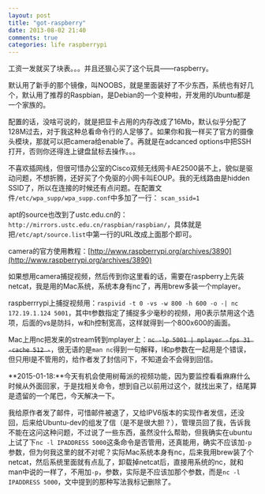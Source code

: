 ```yaml
---
layout: post
title: "got-raspberry"
date: 2013-08-02 21:40
comments: true
categories: life raspberrypi
---
```


工资一发就买了块表。。。并且还狠心买了这个玩具——raspberry。

默认用了新手的那个镜像，叫NOOBS，就是里面装好了不少东西，系统也有好几个，默认用了推荐的Raspbian，是Debian的一个变种啦，开发用的Ubuntu都是一个家族的。

配置的话，没啥可说的，就是把显卡占用的内存改成了16Mb，默认似乎分配了128M过去，对于我这种总看命令行的人足够了。如果你和我一样买了官方的摄像头模块，那就可以把camera给enable了。再就是在adcanced options中把SSH打开，否则你还得连上键盘鼠标去操作。。。

不喜欢插网线，但很可惜办公室的Cisco双频无线网卡AE2500装不上，貌似是驱动问题，不想折腾，还好买了个免驱的小网卡叫EOUP。我的无线路由是hidden SSID了，所以在连接的时候还有点问题。在配置文件`/etc/wpa_supp/wpa_supp.conf`中多加了一行：
`scan_ssid=1`

apt的source也改到了ustc.edu.cn的：`http://mirrors.ustc.edu.cn/raspbian/raspbian/`，具体就是把`/etc/apt/source.list`中第一行的URL改成上面那个即可。

camera的官方使用教程：[http://www.raspberrypi.org/archives/3890](http://www.raspberrypi.org/archives/3890)

如果想用camera捕捉视频，然后传到你这里看的话，需要在raspberry上先装netcat，我是用的Mac系统，系统本身有nc了，再用brew多装一个mplayer。

raspberrrypi上捕捉视频用：`raspivid -t 0 -vs -w 800 -h 600 -o -| nc 172.19.1.124 5001`，其中t参数指定了捕捉多少毫秒的视频，用0表示禁用这个选项，后面的vs是防抖，w和h控制宽高，这样就得到一个800x600的画面。

Mac上用nc把发来的stream转到mplayer上：<del>`nc -lp 5001 | mplayer -fps 31 -cache 512 -`</del>，很无语的是`man nc`得到一句解释，l和p参数在一起用是个错误，但只用l是不管用的，给作者发了封信问下，不知道会不会得到回信。

**2015-01-18:**今天有机会使用树莓派的视频功能，因为要监控看看麻麻什么时候从外面回家，于是找相关命令，想到自己以前用过这个，就找出来了，结尾算是遗留的一个尾巴，今天解决一下。

我给原作者发了邮件，可惜邮件被退了，又给IPV6版本的实现作者发信，还没回，后来给Ubuntu-dev的组发了信（是不是很大胆？），管理员回了我，告诉我不能在这问这种问题，不过说了一些东西，虽然没什么帮助，但我确实在ubuntu上试了下`nc -l IPADDRESS 5000`这条命令是否管用，还真能用，确实不应该加`-p`参数，但为何我这里的就不对呢？实际Mac系统本身有nc，后来我用brew装了个netcat，然后系统里面就有点乱了，卸载掉netcat后，直接用系统的nc，就和man中说的一样了，不用加`-p`，参数，实际是不应该加那个参数，而是`nc -l IPADDRESS 5000`，文中提到的那种写法我标记删除了。